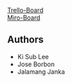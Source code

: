 [Trello-Board](https://trello.com/b/LN6KWq0D/react-youtube-board) <br />
[Miro-Board](https://miro.com/app/board/uXjVOdDmCPY=/)

## Authors
- Ki Sub Lee
- Jose Borbon
- Jalamang Janka
